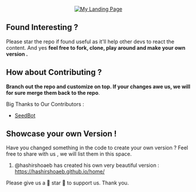 <p align="center">
  <a href="https://singhkshitij.github.io/My-Landing-Page/">
    <img alt="My Landing Page" src="https://github.com/singhkshitij/My-Landing-Page/blob/master/sample/My%20Portfolio%20Page.png">
  </a>
</p>

## Found Interesting ?
Please star the repo if found useful as it'll help other devs to react the content. And yes **feel free to fork, clone, play around and make your own version .**

## How about Contributing ?
**Branch out the repo and customize on top. If your changes awe us, we will for sure merge them back to the repo**.

Big Thanks to Our Contributors : 

- [SeedBot](https://github.com/SeedBoot)

## Showcase your own Version !
Have you changed something in the code to create your own version ? Feel free to share with us , we will list them in this space. 

1. @hashirshoaeb has created his own very beautiful version : https://hashirshoaeb.github.io/home/ 

Please give us a 💖 star 💖 to support us. Thank you.
